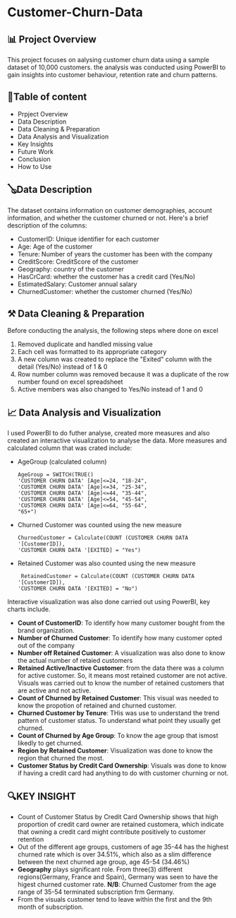 # Customer-Churn-Data

## 📊 Project Overview
This project focuses on aalysing customer churn data using a sample dataset of 10,000 customers. the analysis was conducted using PowerBI to gain insights into customer behaviour, retention rate and churn patterns. 

## 📑Table of content 
- Prpject Overview
- Data Description
- Data Cleaning & Preparation
- Data Analysis and Visualization
- Key Insights
- Future Work
- Conclusion
- How to Use

## 🪕Data Description 
The dataset contains information on customer demographies, account information, and whether the customer churned or not. Here's a brief description of the columns:
- CustomerID: Unique identifier for each customer
- Age: Age of the customer
- Tenure: Number of years the customer has been with the company
- CreditScore: CreditScore of the customer
- Geography: country of the customer
- HasCrCard: whether the customer has a credit card (Yes/No)
- EstimatedSalary: Customer annual salary 
- ChurnedCustomer: whether the customer churned (Yes/No)

## ⚒️ Data Cleaning & Preparation
Before conducting the analysis, the following steps where done on excel 
1. Removed duplicate and handled missing value
2. Each cell was formatted to its appropriate category
3. A new column was created to replace the "Exited" column with the detail (Yes/No) instead of 1 & 0
4. Row number column was removed because it was a duplicate of the row number found on excel spreadsheet
5. Active members was also changed to Yes/No instead of 1 and 0

## 📈 Data Analysis and Visualization
I used PowerBI to do futher analyse, created more measures and also created an interactive visualization to analyse the data. More measures and calculated column that was crated include:
- AgeGroup (calculated column)
  ```PowerBI
  AgeGroup = SWITCH(TRUE()
  'CUSTOMER CHURN DATA' [Age]<=24, "18-24",
  'CUSTOMER CHURN DATA' [Age]<=34, "25-34",
  'CUSTOMER CHURN DATA' [Age]<=44, "35-44",
  'CUSTOMER CHURN DATA' [Age]<=54, "45-54",
  'CUSTOMER CHURN DATA' [Age]<=64, "55-64",
  "65+")
  ```
- Churned Customer was counted using the new measure
  ```PowerBI
  ChurnedCustomer = Calculate(COUNT (CUSTOMER CHURN DATA '[CustomerID]),
  'CUSTOMER CHURN DATA '[EXITED] = "Yes")
  ``` 
- Retained Customer was also counted using the new measure
  ```PowerBI
   RetainedCustomer = Calculate(COUNT (CUSTOMER CHURN DATA '[CustomerID]),
  'CUSTOMER CHURN DATA '[EXITED] = "No")
  ```
Interactive visualization was also done carried out using PowerBI, key charts include. 
- **Count of CustomerID**: To identify how many customer bought from the brand organization.
- **Number of Churned Customer**: To identify how many customer opted out of the company
- **Number off Retained Customer**: A visualization was also done to know the actual number of retaied customers
- **Retained Active/Inactive Customer**: from the data there was a column for active customer. So, it means most retained customer are not active. Visuals was carried out to know the 
  number of retained customers that are active and not active.
- **Count of Churned by Retained Customer**: This visual was needed to know the propotion of retained and churned customer.
- **Churned Customer by Tenure**: THis was use to understand the trend pattern of customer status. To understand what point they usually get churned.
- **Count of Churned by Age Group**: To know the age group that ismost likedly to get churned.
- **Region by Retained Customer**: Visualization was done to know the region that churned the most.
- **Customer Status by Credit Card Ownership**: Visuals was done to know if having a credit card had anything to do with customer churning or not.


## 🔍KEY INSIGHT
- Count of Customer Status by Credit Card Ownership shows that high proportion of credit card owner are retained customera, which indicate that owning a credit card might contribute 
  positively to customer retention
- Out of the different age groups, customers of age 35-44 has the highest churned rate which is over 34.51%, which also as a slim difference between the next churned age group, age 45-54 
  (34.46%)
- **Geography** plays significant role. From three(3) different regions(Germany, France and Spain), Germany was seen to have the higest churned customer rate.
   **N/B**: Churned Customer from the age range of 35-54 terminated subscription frm Germany.
- From the visuals customer tend to leave within the first and the 9th month of subscription.
